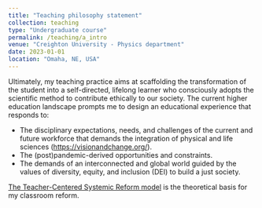 ```yaml
---
title: "Teaching philosophy statement"
collection: teaching
type: "Undergraduate course"
permalink: /teaching/a_intro
venue: "Creighton University - Physics department"
date: 2023-01-01
location: "Omaha, NE, USA"
---
```

Ultimately, my teaching practice aims at scaffolding the transformation of the student into a self-directed, lifelong learner who consciously adopts the scientific method to contribute ethically to our society. The current higher education landscape prompts me to design an educational experience that responds to:

* The disciplinary expectations, needs, and challenges of the current and future workforce that demands the integration of physical and life sciences (https://visionandchange.org/).
* The (post)pandemic-derived opportunities and constraints.
* The demands of an interconnected and global world guided by the values of diversity, equity, and inclusion (DEI) to build a just society.

[The Teacher-Centered Systemic Reform model](figure_TCSR.jpg) is the theoretical basis for my classroom reform. 
  

